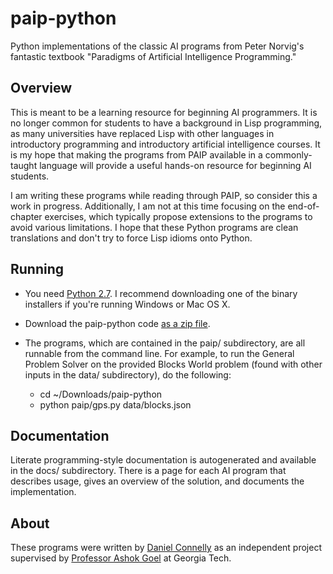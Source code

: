 paip-python
===========

Python implementations of the classic AI programs from Peter Norvig's fantastic
textbook "Paradigms of Artificial Intelligence Programming."


## Overview

This is meant to be a learning resource for beginning AI programmers.  It is no
longer common for students to have a background in Lisp programming, as many
universities have replaced Lisp with other languages in introductory programming
and introductory artificial intelligence courses.  It is my hope that making the
programs from PAIP available in a commonly-taught language will provide a useful
hands-on resource for beginning AI students.

I am writing these programs while reading through PAIP, so consider this a work
in progress.  Additionally, I am not at this time focusing on the end-of-chapter
exercises, which typically propose extensions to the programs to avoid various
limitations.  I hope that these Python programs are clean translations and don't
try to force Lisp idioms onto Python.


## Running

- You need [Python 2.7](http://python.org/download/releases/2.7.2/).  I
  recommend downloading one of the binary installers if you're running Windows or
  Mac OS X.

- Download the paip-python code
  [as a zip file](https://github.com/dhconnelly/paip-python/zipball/master).

- The programs, which are contained in the paip/ subdirectory,  are all runnable
  from the command line.  For example, to run the General Problem Solver on the
  provided Blocks World problem (found with other inputs in the data/
  subdirectory), do the following:
    * cd ~/Downloads/paip-python
    * python paip/gps.py data/blocks.json


## Documentation

Literate programming-style documentation is autogenerated and available in the
docs/ subdirectory.  There is a page for each AI program that describes usage,
gives an overview of the solution, and documents the implementation.


## About

These programs were written by [Daniel Connelly](http://www.dhconnelly.com) as
an independent project supervised by [Professor Ashok Goel](http://home.cc.gatech.edu/dil/3) at Georgia Tech.
